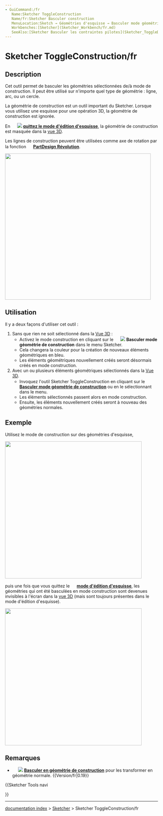 ```yaml
---
- GuiCommand:/fr
   Name:Sketcher ToggleConstruction
   Name/fr:Sketcher Basculer construction
   MenuLocation:Sketch → Géométries d'esquisse → Basculer mode géométrie de construction
   Workbenches:[Sketcher](Sketcher_Workbench/fr.md)
   SeeAlso:[Sketcher Basculer les contraintes pilotes](Sketcher_ToggleDrivingConstraint/fr.md)
---
```


# Sketcher ToggleConstruction/fr

## Description

Cet outil permet de basculer les géométries sélectionnées de/à mode de construction. Il peut être utilisé sur n\'importe quel type de géométrie : ligne, arc, ou un cercle.

La géométrie de construction est un outil important du Sketcher. Lorsque vous utilisez une esquisse pour une opération 3D, la géométrie de construction est ignorée.

En **<img src=images/Sketcher_EditSketch.svg style="width:16px"> <img src=images/Sketcher_LeaveSketch.svg style="width:mode d'édition d'esquisse](Sketcher_EditSketch/fr.md)**, la géométrie de construction est affichée en bleu, et ne deviendra pas verte lorsqu\'une esquisse est entièrement contrainte. Une fois que vous **[16px"> [quittez le mode d'édition d'esquisse](Sketcher_LeaveSketch/fr.md)**, la géométrie de construction est masquée dans la [vue 3D](3D_view/fr.md).

Les lignes de construction peuvent être utilisées comme axe de rotation par la fonction **<img src=images/PartDesign_Revolution.svg style="width:16px"> [PartDesign Révolution](PartDesign_Revolution/fr.md)**.

<img alt="" src=images/Sketcher_ConstructionMode_fr_01.png  style="width:480px;">

## Utilisation

Il y a deux façons d\'utiliser cet outil :

1.  Sans que rien ne soit sélectionné dans la [Vue 3D](3D_view/fr.md) :
    -   Activez le mode construction en cliquant sur le **<img src=images/Sketcher_ToggleConstruction.svg style="width:16px"> <img src=images/Sketcher_ToggleConstruction.svg style="width:Basculer mode géométrie de construction](Sketcher_ToggleConstruction/fr.md)** ou en utilisant l\'entrée **Sketch → Géométries d'esquisse → [16px"> Basculer mode géométrie de construction** dans le menu Sketcher.
    -   Cela changera la couleur pour la création de nouveaux éléments géométriques en bleu.
    -   Les éléments géométriques nouvellement créés seront désormais créés en mode construction.
2.  Avec un ou plusieurs éléments géométriques sélectionnés dans la [Vue 3D](3D_view/fr.md).
    -   Invoquez l\'outil Sketcher ToggleConstruction en cliquant sur le **<img src=images/Sketcher_ToggleConstruction.svg style="width:16px"> [Basculer mode géométrie de construction](Sketcher_ToggleConstruction/fr.md)** ou en le sélectionnant dans le menu.
    -   Les éléments sélectionnés passent alors en mode construction.
    -   Ensuite, les éléments nouvellement créés seront à nouveau des géométries normales.

## Exemple

Utilisez le mode de construction sur des géométries d\'esquisse,

<img alt="" src=images/Sketcher_ConstructionMode_fr_01.png  style="width:450px;">

puis une fois que vous quittez le **<img src=images/Sketcher_LeaveSketch.svg style="width:16px"> [mode d'édition d'esquisse](Sketcher_LeaveSketch/fr.md)**, les géométries qui ont été basculées en mode construction sont devenues invisibles à l\'écran dans la [vue 3D](3D_view/fr.md) (mais sont toujours présentes dans le mode d\'édition d\'esquisse).

<img alt="" src=images/Sketcher_ConstructionMode_fr_02.png  style="width:450px;">

## Remarques

-    **<img src=images/Sketcher_CreatePoint.svg style="width:16px"> <img src=images/Sketcher_ToggleConstruction.svg style="width:Création d'un point](Sketcher_CreatePoint/fr.md)**créera toujours des points en mode construction, quel que soit l\'état du basculement de la barre d\'outils. Sélectionnez les points souhaités dans la [Vue 3D](3D_view/fr.md) après la création et cliquez sur **[16px"> [Basculer en géométrie de construction](Sketcher_ToggleConstruction/fr.md)** pour les transformer en géométrie normale. {{Version/fr|0.19}}





{{Sketcher Tools navi

}}

---
[documentation index](../README.md) > [Sketcher](Sketcher_Workbench.md) > Sketcher ToggleConstruction/fr

